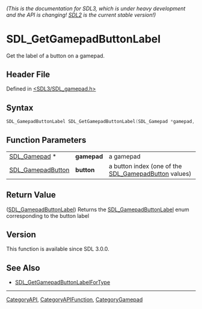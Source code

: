 ###### (This is the documentation for SDL3, which is under heavy development and the API is changing! [SDL2](https://wiki.libsdl.org/SDL2/) is the current stable version!)
# SDL_GetGamepadButtonLabel

Get the label of a button on a gamepad.

## Header File

Defined in [<SDL3/SDL_gamepad.h>](https://github.com/libsdl-org/SDL/blob/main/include/SDL3/SDL_gamepad.h)

## Syntax

```c
SDL_GamepadButtonLabel SDL_GetGamepadButtonLabel(SDL_Gamepad *gamepad, SDL_GamepadButton button);
```

## Function Parameters

|                                        |             |                                                                           |
| -------------------------------------- | ----------- | ------------------------------------------------------------------------- |
| [SDL_Gamepad](SDL_Gamepad) *           | **gamepad** | a gamepad                                                                 |
| [SDL_GamepadButton](SDL_GamepadButton) | **button**  | a button index (one of the [SDL_GamepadButton](SDL_GamepadButton) values) |

## Return Value

([SDL_GamepadButtonLabel](SDL_GamepadButtonLabel)) Returns the
[SDL_GamepadButtonLabel](SDL_GamepadButtonLabel) enum corresponding to the
button label

## Version

This function is available since SDL 3.0.0.

## See Also

- [SDL_GetGamepadButtonLabelForType](SDL_GetGamepadButtonLabelForType)

----
[CategoryAPI](CategoryAPI), [CategoryAPIFunction](CategoryAPIFunction), [CategoryGamepad](CategoryGamepad)

